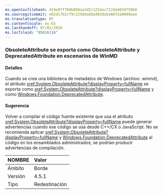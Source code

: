```yaml
---
ms.openlocfilehash: 424e8ff704b888aa3d2c1254ac712da4034f59b8
ms.sourcegitcommit: e02d17b2cf9c1258dadda4810a5e6072a0089aee
ms.translationtype: HT
ms.contentlocale: es-ES
ms.lasthandoff: 07/01/2020
ms.locfileid: "85616116"
---
```

### <a name="obsoleteattribute-exports-as-both-obsoleteattribute-and-deprecatedattribute-in-winmd-scenarios"></a>ObsoleteAttribute se exporta como ObsoleteAttribute y DeprecatedAttribute en escenarios de WinMD

#### <a name="details"></a>Detalles

Cuando se crea una biblioteca de metadatos de Windows (archivo .winmd), el atributo <xref:System.ObsoleteAttribute?displayProperty=fullName> se exporta como <xref:System.ObsoleteAttribute?displayProperty=fullName> y como [Windows.Foundation.DeprecatedAttribute](https://docs.microsoft.com/uwp/api/windows.foundation.metadata.deprecatedattribute).

#### <a name="suggestion"></a>Sugerencia

Volver a compilar el código fuente existente que usa el atributo <xref:System.ObsoleteAttribute?displayProperty=fullName> puede generar advertencias cuando ese código se usa desde C++/CX o JavaScript. No se recomienda aplicar <xref:System.ObsoleteAttribute?displayProperty=fullName> y [Windows.Foundation.DeprecatedAttribute](https://docs.microsoft.com/uwp/api/windows.foundation.metadata.deprecatedattribute) al código en los ensamblados administrados; se podrían producir advertencias de compilación.

| NOMBRE    | Valor       |
|:--------|:------------|
| Ámbito   | Borde        |
| Versión | 4.5.1       |
| Tipo    | Redestinación |
